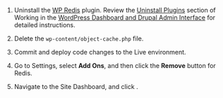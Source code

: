 1. Uninstall the [WP Redis](https://wordpress.org/plugins/wp-redis/) plugin. Review the [Uninstall Plugins](/cms-admin#uninstall-plugins) section of Working in the [WordPress Dashboard and Drupal Admin Interface](/cms-admin) for detailed instructions.

1. Delete the `wp-content/object-cache.php` file.

1. Commit and deploy code changes to the Live environment.

1. Go to <span class="glyphicons glyphicons-cogwheel"></span> Settings, select **Add Ons**, and then click the **Remove** button for Redis.

1. Navigate to the Site Dashboard, and click <span class="glyphicons glyphicons-cleaning"></span>.
